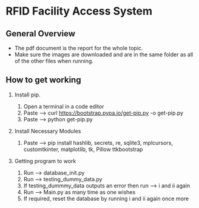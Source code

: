 # RFID Facility Access System
## General Overview
* The pdf document is the report for the whole topic.
* Make sure the images are downloaded and are in the same folder as all of the other files when running.

## How to get working
1. Install pip.

   1. Open a terminal in a code editor
   2. Paste --> curl https://bootstrap.pypa.io/get-pip.py -o get-pip.py
   3. Paste --> python get-pip.py

2. Install Necessary Modules

   1. Paste --> pip install hashlib, secrets, re, sqlite3, mplcursors, customtkinter, matplotlib, tk, Pillow ttkbootstrap

3. Getting program to work

   1. Run --> database_init.py
   2. Run --> testing_dummy_data.py
   3. If testing_dummmy_data outputs an error then run --> i and ii again
   4. Run --> Main.py as many time as one wishes
   5. If required, reset the database by running i and ii again once more
